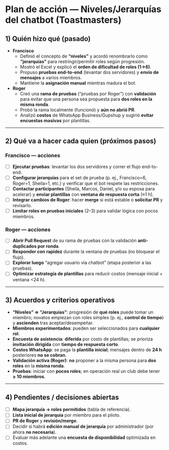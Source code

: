 # Plan de acción — Niveles/Jerarquías del chatbot (Toastmasters)

## 1) Quién hizo qué (pasado)
- **Francisco**
  - Definió el concepto de **“niveles”** y acordó renombrarlo como **“jerarquías”** para restringir/permitir roles según progresión.
  - Mostró el Excel y explicó el **orden de dificultad de roles (1→6)**.
  - Propuso **pruebas end-to-end** (levantar dos servidores) y **envío de mensajes** a varios miembros.
  - Mantiene la **asignación manual** mientras madura el bot.
- **Roger**
  - Creó una **rama de pruebas** (“pruebas por Roger”) con **validación** para evitar que una persona sea propuesta para **dos roles en la misma ronda**.
  - Probó la rama localmente (funcionó) y **aún no abrió PR**.
  - Analizó **costos** de WhatsApp Business/Gupshup y sugirió **evitar encuestas masivas** por plantillas.

---

## 2) Qué va a hacer cada quien (próximos pasos)

### Francisco — acciones
- [ ] **Ejecutar pruebas**: levantar los dos servidores y correr el flujo end-to-end.
- [ ] **Configurar jerarquías** para el set de prueba (p. ej., Francisco=6, Roger=1, Sheila=1, etc.) y verificar que el bot respete las restricciones.
- [ ] **Contactar participantes** (Sheila, Marcos, Daniel, y/o su esposa para acelerar) y **enviar plantillas** con **ventana de respuesta corta** (≈1 h).
- [ ] **Integrar cambios de Roger**: hacer **merge** si está estable o **solicitar PR** y revisarlo.
- [ ] **Limitar roles en pruebas iniciales** (2–3) para validar lógica con pocos miembros.

### Roger — acciones
- [ ] **Abrir Pull Request** de su rama de pruebas con la validación **anti-duplicados por ronda**.
- [ ] **Responder con rapidez** durante la ventana de pruebas (no bloquear el flujo).
- [ ] **Explorar luego** “agregar usuario vía chatbot” (etapa posterior a las pruebas).
- [ ] **Optimizar estrategia de plantillas** para reducir costos (mensaje inicial + ventana <24 h).

---

## 3) Acuerdos y criterios operativos
- **“Niveles” ⇒ “Jerarquías”**: progresión de **qué roles** puede tomar un miembro; novatos empiezan con roles simples (p. ej., **control de tiempo**) y **ascienden** tras aceptar/desempeñar.
- **Miembros experimentados**: pueden ser seleccionados para **cualquier rol**.
- **Encuesta de asistencia**: **diferida** por costo de plantillas; se prioriza **invitación dirigida** con **tiempo de respuesta corto**.
- **Costos WhatsApp**: se paga la **plantilla inicial**; mensajes dentro de **24 h** posteriores **no se cobran**.
- **Validación activa (Roger)**: **no** proponer a la misma persona para **dos roles** en la **misma ronda**.
- **Pruebas**: iniciar con **pocos roles**; en operación real un club debe tener **≥ 10 miembros**.

---

## 4) Pendientes / decisiones abiertas
- [ ] **Mapa jerarquía → roles permitidos** (tabla de referencia).
- [ ] **Lista inicial de jerarquía** por miembro para el piloto.
- [ ] **PR de Roger** y **revisión/merge**.
- [ ] Decidir si habrá **edición manual de jerarquía** por administrador (por ahora **no necesaria**).
- [ ] Evaluar más adelante una **encuesta de disponibilidad** optimizada en costos.

